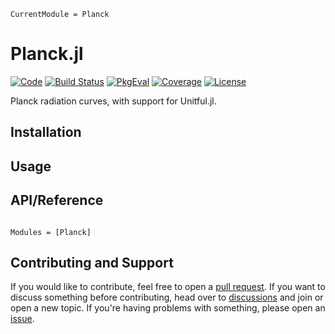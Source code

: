 ```@meta
CurrentModule = Planck
```

# Planck.jl

[![Code](https://img.shields.io/badge/Code-GitHub-black.svg)](https://github.com/JuliaAstro/Planck.jl)
[![Build Status](https://github.com/JuliaAstro/Planck.jl/actions/workflows/CI.yml/badge.svg?branch=main)](https://github.com/JuliaAstro/Planck.jl/actions/workflows/CI.yml?query=branch%3Amain)
[![PkgEval](https://juliaci.github.io/NanosoldierReports/pkgeval_badges/B/Planck.svg)](https://juliaci.github.io/NanosoldierReports/pkgeval_badges/report.html)
[![Coverage](https://codecov.io/gh/JuliaAstro/Planck.jl/branch/main/graph/badge.svg)](https://codecov.io/gh/JuliaAstro/Planck.jl)
[![License](https://img.shields.io/github/license/JuliaAstro/Planck.jl?color=yellow)](https://github.com/JuliaAstro/Planck.jl/blob/main/LICENSE)

Planck radiation curves, with support for Unitful.jl.

## Installation

## Usage

## API/Reference

```@index
```

```@autodocs
Modules = [Planck]
```

## Contributing and Support

If you would like to contribute, feel free to open a [pull request](https://github.com/JuliaAstro/Planck.jl/pulls). If you want to discuss something before contributing, head over to [discussions](https://github.com/JuliaAstro/Planck.jl/discussions) and join or open a new topic. If you're having problems with something, please open an [issue](https://github.com/JuliaAstro/Planck.jl/issues).
